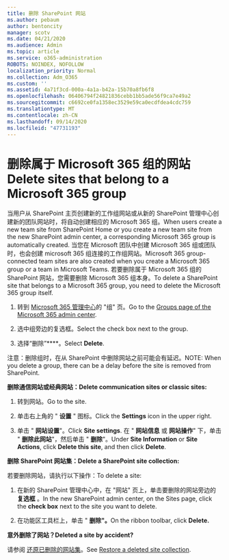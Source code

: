 ```yaml
---
title: 删除 SharePoint 网站
ms.author: pebaum
author: bentoncity
manager: scotv
ms.date: 04/21/2020
ms.audience: Admin
ms.topic: article
ms.service: o365-administration
ROBOTS: NOINDEX, NOFOLLOW
localization_priority: Normal
ms.collection: Adm_O365
ms.custom: ''
ms.assetid: 4a71f3cd-000a-4a1a-b42a-15b70a8fb6f8
ms.openlocfilehash: 06406794f24821836cebb1bb5ade56f9ca7e49a2
ms.sourcegitcommit: c6692ce0fa1358ec3529e59ca0ecdfdea4cdc759
ms.translationtype: MT
ms.contentlocale: zh-CN
ms.lasthandoff: 09/14/2020
ms.locfileid: "47731193"
---
```

# <a name="delete-sites-that-belong-to-a-microsoft-365-group"></a><span data-ttu-id="e8f33-102">删除属于 Microsoft 365 组的网站</span><span class="sxs-lookup"><span data-stu-id="e8f33-102">Delete sites that belong to a Microsoft 365 group</span></span>

<span data-ttu-id="e8f33-103">当用户从 SharePoint 主页创建新的工作组网站或从新的 SharePoint 管理中心创建新的团队网站时，将自动创建相应的 Microsoft 365 组。</span><span class="sxs-lookup"><span data-stu-id="e8f33-103">When users create a new team site from SharePoint Home or you create a new team site from the new SharePoint admin center, a corresponding Microsoft 365 group is automatically created.</span></span> <span data-ttu-id="e8f33-104">当您在 Microsoft 团队中创建 Microsoft 365 组或团队时，也会创建 microsoft 365 组连接的工作组网站。</span><span class="sxs-lookup"><span data-stu-id="e8f33-104">Microsoft 365 group-connected team sites are also created when you create a Microsoft 365 group or a team in Microsoft Teams.</span></span> <span data-ttu-id="e8f33-105">若要删除属于 Microsoft 365 组的 SharePoint 网站，您需要删除 Microsoft 365 组本身。</span><span class="sxs-lookup"><span data-stu-id="e8f33-105">To delete a SharePoint site that belongs to a Microsoft 365 group, you need to delete the Microsoft 365 group itself.</span></span> 
  
1. <span data-ttu-id="e8f33-106">转到 [Microsoft 365 管理中心](https://portal.office.com/adminportal/home#/groups)的 "组" 页。</span><span class="sxs-lookup"><span data-stu-id="e8f33-106">Go to the [Groups page of the Microsoft 365 admin center](https://portal.office.com/adminportal/home#/groups).</span></span>
    
2. <span data-ttu-id="e8f33-107">选中组旁边的复选框。</span><span class="sxs-lookup"><span data-stu-id="e8f33-107">Select the check box next to the group.</span></span>
    
3. <span data-ttu-id="e8f33-108">选择“删除”\*\*\*\*。</span><span class="sxs-lookup"><span data-stu-id="e8f33-108">Select **Delete**.</span></span>
    
<span data-ttu-id="e8f33-109">注意：删除组时，在从 SharePoint 中删除网站之前可能会有延迟。</span><span class="sxs-lookup"><span data-stu-id="e8f33-109">NOTE: When you delete a group, there can be a delay before the site is removed from SharePoint.</span></span>
  
<span data-ttu-id="e8f33-110">**删除通信网站或经典网站：**</span><span class="sxs-lookup"><span data-stu-id="e8f33-110">**Delete communication sites or classic sites:**</span></span>

1. <span data-ttu-id="e8f33-111">转到网站。</span><span class="sxs-lookup"><span data-stu-id="e8f33-111">Go to the site.</span></span>
  
2. <span data-ttu-id="e8f33-112">单击右上角的 " **设置** " 图标。</span><span class="sxs-lookup"><span data-stu-id="e8f33-112">Click the **Settings** icon in the upper right.</span></span> 
  
3. <span data-ttu-id="e8f33-113">单击 " **网站设置**"。</span><span class="sxs-lookup"><span data-stu-id="e8f33-113">Click **Site settings**.</span></span> <span data-ttu-id="e8f33-114">在 " **网站信息** 或 **网站操作**" 下，单击 " **删除此网站**"，然后单击 " **删除**"。</span><span class="sxs-lookup"><span data-stu-id="e8f33-114">Under **Site Information** or **Site Actions**, click **Delete this site**, and then click **Delete**.</span></span>
  
<span data-ttu-id="e8f33-115">**删除 SharePoint 网站集：**</span><span class="sxs-lookup"><span data-stu-id="e8f33-115">**Delete a SharePoint site collection:**</span></span>

<span data-ttu-id="e8f33-116">若要删除网站，请执行以下操作：</span><span class="sxs-lookup"><span data-stu-id="e8f33-116">To delete a site:</span></span>
  
1. <span data-ttu-id="e8f33-117">在新的 SharePoint 管理中心中，在 "网站" 页上，单击要删除的网站旁边的 **复选框** 。</span><span class="sxs-lookup"><span data-stu-id="e8f33-117">In the new SharePoint admin center, on the Sites page, click the **check box** next to the site you want to delete.</span></span> 
    
2. <span data-ttu-id="e8f33-118">在功能区工具栏上，单击 " **删除"。**</span><span class="sxs-lookup"><span data-stu-id="e8f33-118">On the ribbon toolbar, click **Delete.**</span></span>
    
<span data-ttu-id="e8f33-119">**意外删除了网站？**</span><span class="sxs-lookup"><span data-stu-id="e8f33-119">**Deleted a site by accident?**</span></span>

<span data-ttu-id="e8f33-120">请参阅 [还原已删除的网站集](https://go.microsoft.com/fwlink/?linkid=867660)。</span><span class="sxs-lookup"><span data-stu-id="e8f33-120">See [Restore a deleted site collection](https://go.microsoft.com/fwlink/?linkid=867660).</span></span>
  

